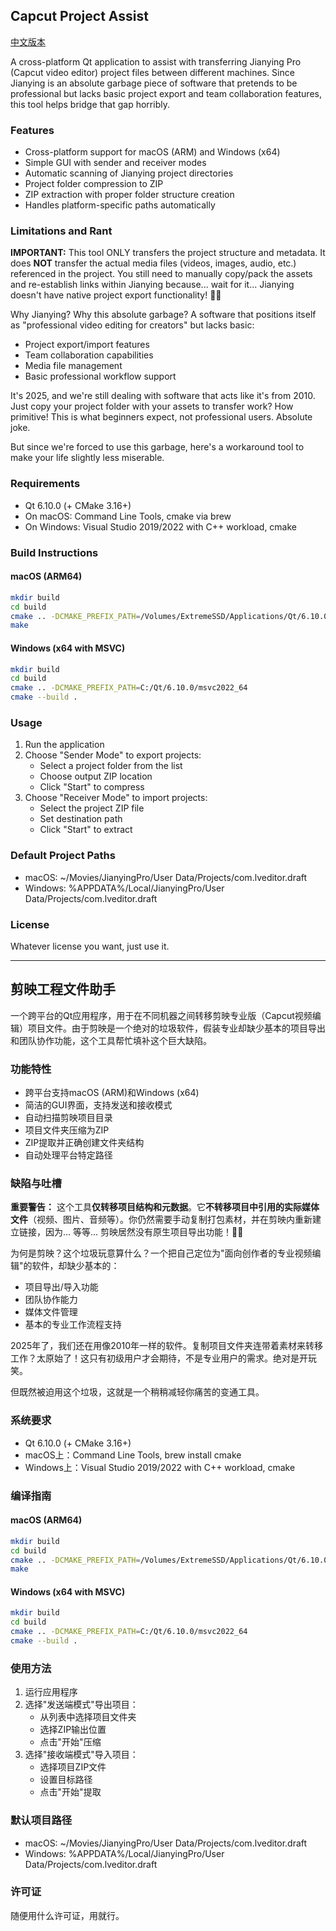 ## Capcut Project Assist

[中文版本](#chinese-version)

A cross-platform Qt application to assist with transferring Jianying Pro (Capcut video editor) project files between different machines. Since Jianying is an absolute garbage piece of software that pretends to be professional but lacks basic project export and team collaboration features, this tool helps bridge that gap horribly.

### Features
- Cross-platform support for macOS (ARM) and Windows (x64)
- Simple GUI with sender and receiver modes
- Automatic scanning of Jianying project directories
- Project folder compression to ZIP
- ZIP extraction with proper folder structure creation
- Handles platform-specific paths automatically

### Limitations and Rant
**IMPORTANT:** This tool ONLY transfers the project structure and metadata. It does **NOT** transfer the actual media files (videos, images, audio, etc.) referenced in the project. You still need to manually copy/pack the assets and re-establish links within Jianying because... wait for it... Jianying doesn't have native project export functionality! 🤦‍♂️

Why Jianying? Why this absolute garbage? A software that positions itself as "professional video editing for creators" but lacks basic:
- Project export/import features
- Team collaboration capabilities
- Media file management
- Basic professional workflow support

It's 2025, and we're still dealing with software that acts like it's from 2010. Just copy your project folder with your assets to transfer work? How primitive! This is what beginners expect, not professional users. Absolute joke.

But since we're forced to use this garbage, here's a workaround tool to make your life slightly less miserable.

### Requirements
- Qt 6.10.0 (+ CMake 3.16+)
- On macOS: Command Line Tools, cmake via brew
- On Windows: Visual Studio 2019/2022 with C++ workload, cmake

### Build Instructions

#### macOS (ARM64)
```bash
mkdir build
cd build
cmake .. -DCMAKE_PREFIX_PATH=/Volumes/ExtremeSSD/Applications/Qt/6.10.0/macos
make
```

#### Windows (x64 with MSVC)
```bash
mkdir build
cd build
cmake .. -DCMAKE_PREFIX_PATH=C:/Qt/6.10.0/msvc2022_64
cmake --build .
```

### Usage
1. Run the application
2. Choose "Sender Mode" to export projects:
   - Select a project folder from the list
   - Choose output ZIP location
   - Click "Start" to compress
3. Choose "Receiver Mode" to import projects:
   - Select the project ZIP file
   - Set destination path
   - Click "Start" to extract

### Default Project Paths
- macOS: ~/Movies/JianyingPro/User Data/Projects/com.lveditor.draft
- Windows: %APPDATA%/Local/JianyingPro/User Data/Projects/com.lveditor.draft

### License
Whatever license you want, just use it.

---

<a name="chinese-version"></a>

## 剪映工程文件助手

一个跨平台的Qt应用程序，用于在不同机器之间转移剪映专业版（Capcut视频编辑）项目文件。由于剪映是一个绝对的垃圾软件，假装专业却缺少基本的项目导出和团队协作功能，这个工具帮忙填补这个巨大缺陷。

### 功能特性
- 跨平台支持macOS (ARM)和Windows (x64)
- 简洁的GUI界面，支持发送和接收模式
- 自动扫描剪映项目目录
- 项目文件夹压缩为ZIP
- ZIP提取并正确创建文件夹结构
- 自动处理平台特定路径

### 缺陷与吐槽
**重要警告：** 这个工具**仅转移项目结构和元数据**。它**不转移项目中引用的实际媒体文件**（视频、图片、音频等）。你仍然需要手动复制打包素材，并在剪映内重新建立链接，因为... 等等... 剪映居然没有原生项目导出功能！🤦‍♂️

为何是剪映？这个垃圾玩意算什么？一个把自己定位为"面向创作者的专业视频编辑"的软件，却缺少基本的：
- 项目导出/导入功能
- 团队协作能力
- 媒体文件管理
- 基本的专业工作流程支持

2025年了，我们还在用像2010年一样的软件。复制项目文件夹连带着素材来转移工作？太原始了！这只有初级用户才会期待，不是专业用户的需求。绝对是开玩笑。

但既然被迫用这个垃圾，这就是一个稍稍减轻你痛苦的变通工具。

### 系统要求
- Qt 6.10.0 (+ CMake 3.16+)
- macOS上：Command Line Tools, brew install cmake
- Windows上：Visual Studio 2019/2022 with C++ workload, cmake

### 编译指南

#### macOS (ARM64)
```bash
mkdir build
cd build
cmake .. -DCMAKE_PREFIX_PATH=/Volumes/ExtremeSSD/Applications/Qt/6.10.0/macos
make
```

#### Windows (x64 with MSVC)
```bash
mkdir build
cd build
cmake .. -DCMAKE_PREFIX_PATH=C:/Qt/6.10.0/msvc2022_64
cmake --build .
```

### 使用方法
1. 运行应用程序
2. 选择"发送端模式"导出项目：
   - 从列表中选择项目文件夹
   - 选择ZIP输出位置
   - 点击"开始"压缩
3. 选择"接收端模式"导入项目：
   - 选择项目ZIP文件
   - 设置目标路径
   - 点击"开始"提取

### 默认项目路径
- macOS: ~/Movies/JianyingPro/User Data/Projects/com.lveditor.draft
- Windows: %APPDATA%/Local/JianyingPro/User Data/Projects/com.lveditor.draft

### 许可证
随便用什么许可证，用就行。
